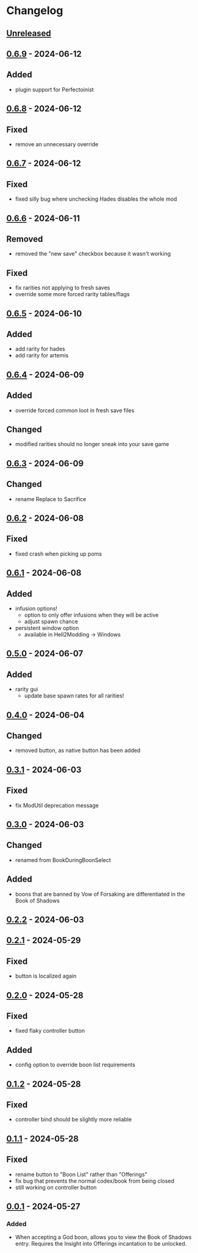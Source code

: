 # Changelog

## [Unreleased]

## [0.6.9] - 2024-06-12

## Added

- plugin support for Perfectoinist

## [0.6.8] - 2024-06-12

## Fixed

- remove an unnecessary override

## [0.6.7] - 2024-06-12

## Fixed

- fixed silly bug where unchecking Hades disables the whole mod

## [0.6.6] - 2024-06-11

## Removed

- removed the "new save" checkbox because it wasn't working

## Fixed

- fix rarities not applying to fresh saves
- override some more forced rarity tables/flags

## [0.6.5] - 2024-06-10

## Added

- add rarity for hades
- add rarity for artemis

## [0.6.4] - 2024-06-09

## Added

- override forced common loot in fresh save files

## Changed

- modified rarities should no longer sneak into your save game

## [0.6.3] - 2024-06-09

## Changed

- rename Replace to Sacrifice

## [0.6.2] - 2024-06-08

## Fixed

- fixed crash when picking up poms

## [0.6.1] - 2024-06-08

## Added

- infusion options!
  - option to only offer infusions when they will be active
  - adjust spawn chance
- persistent window option
  - available in Hell2Modding -> Windows

## [0.5.0] - 2024-06-07

## Added

- rarity gui
  - update base spawn rates for all rarities!

## [0.4.0] - 2024-06-04

## Changed

- removed button, as native button has been added

## [0.3.1] - 2024-06-03

## Fixed

- fix ModUtil deprecation message

## [0.3.0] - 2024-06-03

## Changed

- renamed from BookDuringBoonSelect

## Added

- boons that are banned by Vow of Forsaking are differentiated in the Book of Shadows

## [0.2.2] - 2024-06-03

## [0.2.1] - 2024-05-29

## Fixed

- button is localized again

## [0.2.0] - 2024-05-28

## Fixed

- fixed flaky controller button

## Added

- config option to override boon list requirements

## [0.1.2] - 2024-05-28

## Fixed

- controller bind should be slightly more reliable

## [0.1.1] - 2024-05-28

## Fixed

- rename button to "Boon List" rather than "Offerings"
- fix bug that prevents the normal codex/book from being closed
- still working on controller button

## [0.0.1] - 2024-05-27

### Added

- When accepting a God boon, allows you to view the Book of Shadows entry. Requires the Insight into Offerings incantation to be unlocked.

[unreleased]: https://github.com/The-Black-Lodge/JowdayBoonBuddy/compare/0.6.9...HEAD
[0.6.9]: https://github.com/The-Black-Lodge/JowdayBoonBuddy/compare/0.6.8...0.6.9
[0.6.8]: https://github.com/The-Black-Lodge/JowdayBoonBuddy/compare/0.6.7...0.6.8
[0.6.7]: https://github.com/The-Black-Lodge/JowdayBoonBuddy/compare/0.6.6...0.6.7
[0.6.6]: https://github.com/The-Black-Lodge/JowdayBoonBuddy/compare/0.6.5...0.6.6
[0.6.5]: https://github.com/The-Black-Lodge/JowdayBoonBuddy/compare/0.6.4...0.6.5
[0.6.4]: https://github.com/The-Black-Lodge/JowdayBoonBuddy/compare/0.6.3...0.6.4
[0.6.3]: https://github.com/The-Black-Lodge/JowdayBoonBuddy/compare/0.6.2...0.6.3
[0.6.2]: https://github.com/The-Black-Lodge/JowdayBoonBuddy/compare/0.6.1...0.6.2
[0.6.1]: https://github.com/The-Black-Lodge/JowdayBoonBuddy/compare/0.5.0...0.6.1
[0.5.0]: https://github.com/The-Black-Lodge/JowdayBoonBuddy/compare/0.4.0...0.5.0
[0.4.0]: https://github.com/The-Black-Lodge/JowdayBoonBuddy/compare/0.3.1...0.4.0
[0.3.1]: https://github.com/The-Black-Lodge/JowdayBoonBuddy/compare/0.3.0...0.3.1
[0.3.0]: https://github.com/The-Black-Lodge/JowdayBoonBuddy/compare/0.2.2...0.3.0
[0.2.2]: https://github.com/The-Black-Lodge/JowdayBoonBuddy/compare/0.2.1...0.2.2
[0.2.1]: https://github.com/The-Black-Lodge/JowdayBookDuringBoonSelect/compare/0.2.0...0.2.1
[0.2.0]: https://github.com/The-Black-Lodge/JowdayBookDuringBoonSelect/compare/0.1.2...0.2.0
[0.1.2]: https://github.com/The-Black-Lodge/JowdayBookDuringBoonSelect/compare/0.1.1...0.1.2
[0.1.1]: https://github.com/The-Black-Lodge/JowdayBookDuringBoonSelect/compare/0.0.1...0.1.1
[0.0.1]: https://github.com/The-Black-Lodge/JowdayBookDuringBoonSelect/compare/0c7209d7caa7021da000c656634baa3ed9e10b14...0.0.1
